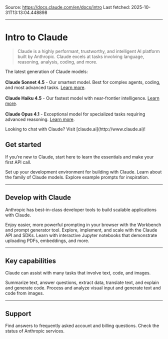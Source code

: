 Source: https://docs.claude.com/en/docs/intro
Last fetched: 2025-10-31T13:13:04.448898

---

# Intro to Claude

> Claude is a highly performant, trustworthy, and intelligent AI platform built by Anthropic. Claude excels at tasks involving language, reasoning, analysis, coding, and more.

<Tip>The latest generation of Claude models:<br /><br />
**Claude Sonnet 4.5** - Our smartest model. Best for complex agents, coding, and most advanced tasks. [Learn more](https://www.anthropic.com/news/claude-sonnet-4-5).<br /><br />
**Claude Haiku 4.5** - Our fastest model with near-frontier intelligence. [Learn more](https://www.anthropic.com/news/claude-haiku-4-5).<br /><br />
**Claude Opus 4.1** - Exceptional model for specialized tasks requiring advanced reasoning. [Learn more](https://www.anthropic.com/news/claude-opus-4-1).</Tip>

<Note>
  Looking to chat with Claude? Visit [claude.ai](http://www.claude.ai)!
</Note>

## Get started

If you’re new to Claude, start here to learn the essentials and make your first API call.

<CardGroup cols={3}>
  <Card title="Get started" icon="check" href="/en/docs/get-started">
    Set up your development environment for building with Claude.
  </Card>

  <Card title="Learn about Claude" icon="head-side-gear" href="/en/docs/about-claude/models/overview">
    Learn about the family of Claude models.
  </Card>

  <Card title="Prompt Library" icon="books" href="/en/resources/prompt-library/library">
    Explore example prompts for inspiration.
  </Card>
</CardGroup>

***

## Develop with Claude

Anthropic has best-in-class developer tools to build scalable applications with Claude.

<CardGroup cols={3}>
  <Card title="Developer Console" icon="laptop" href="https://console.anthropic.com">
    Enjoy easier, more powerful prompting in your browser with the Workbench and prompt generator tool.
  </Card>

  <Card title="API Reference" icon="code" href="/en/api/overview">
    Explore, implement, and scale with the Claude API and SDKs.
  </Card>

  <Card title="Claude Cookbook" icon="hat-chef" href="https://github.com/anthropics/anthropic-cookbook">
    Learn with interactive Jupyter notebooks that demonstrate uploading PDFs, embeddings, and more.
  </Card>
</CardGroup>

***

## Key capabilities

Claude can assist with many tasks that involve text, code, and images.

<CardGroup cols={2}>
  <Card title="Text and code generation" icon="input-text" href="/en/docs/build-with-claude/text-generation">
    Summarize text, answer questions, extract data, translate text, and explain and generate code.
  </Card>

  <Card title="Vision" icon="image" href="/en/docs/build-with-claude/vision">
    Process and analyze visual input and generate text and code from images.
  </Card>
</CardGroup>

***

## Support

<CardGroup cols={2}>
  <Card title="Help Center" icon="circle-question" href="https://support.claude.com/en/">
    Find answers to frequently asked account and billing questions.
  </Card>

  <Card title="Service Status" icon="chart-line" href="https://www.claude.com/status">
    Check the status of Anthropic services.
  </Card>
</CardGroup>